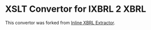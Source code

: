 # XSLT Convertor for IXBRL 2 XBRL

This convertor was forked from [Inline XBRL Extractor](https://sourceforge.net/projects/inlinexbrl/).
